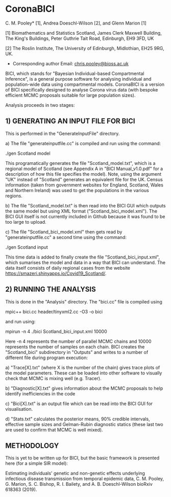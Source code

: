 
# CoronaBICI

C. M. Pooley* [1], Andrea Doeschl-Wilson [2], and Glenn Marion [1]

[1] Biomathematics and Statistics Scotland, James Clerk Maxwell Building, The King's Buildings, Peter Guthrie Tait Road, Edinburgh, EH9 3FD, UK 

[2] The Roslin Institute, The University of Edinburgh, Midlothian, EH25 9RG, UK. 

* Corresponding author
Email: chris.pooley@bioss.ac.uk


BICI, which stands for "Bayesian Individual-based Compartmental Inference", is a general purpose software for analysing individual and population-wide data using compartmental models. CoronaBICI is a version of BICI specifically designed to analyse Corona virus data (with bespoke efficient MCMC proposals suitable for large population sizes).

Analysis proceeds in two stages:

## 1) GENERATING AN INPUT FILE FOR BICI

This is performed in the "GenerateInputFile" directory. 

a) The file "generateinputfile.cc" is compiled and run using the command:

./gen Scotland model

This programatically generates the file "Scotland_model.txt", which is a regional model of Scotland (see Appendix A in "BICI Manual_v1.0.pdf" for a description of how this file specifies the model). Note, using the argument "UK" instead of "Scotland" generates an equivalent file for the UK. Census information (taken from government websites for England, Scotland, Wales and Northern Ireland) was used to get the populations in the various regions.

b) The file "Scotland_model.txt" is then read into the BICI GUI which outputs the same model but using XML format ("Scotland_bici_model.xml"). The BICI GUI itself is not currently included in Github because it was found to be too large to upload.

c) The file "Scotland_bici_model.xml" then gets read by "generateinputfile.cc" a second time using the command:

./gen Scotland input

This time data is added to finally create the file "Scotland_bici_input.xml", which sumarises the model and data in a way that BICI can understand. The data itself consists of daily regional cases from the website https://smazeri.shinyapps.io/Covid19_Scotland/.   


## 2) RUNNING THE ANALYSIS

This is done in the "Analysis" directory. The "bici.cc" file is compiled using

mpic++ bici.cc header/tinyxml2.cc -O3 -o bici

and run using:        

mpirun -n 4 ./bici Scotland_bici_input.xml 10000

Here -n 4 represents the number of parallel MCMC chains and 10000 represents the number of samples on each chain. 
BICI creates the "Scotland_bici" subdirectory in "Outputs" and  writes to a number of different file during program execution:

a) "Trace[X].txt" (where X is the number of the chain) gives trace plots of the model parameters. These can be loaded into other software to visually check that MCMC is mixing well (e.g. Tracer).

b) "Diagnostic[X].txt" gives information about the MCMC proposals to help identify inefficiencies in the code

c) "Bici[X].txt" is an output file which can be read into the BICI GUI for visualisation.

d) "Stats.txt" calculates the posterior means, 90% credible intervals, effective sample sizes and Gelman-Rubin diagnostic statics (these last two are used to confirm that MCMC is well mixed).

## METHODOLOGY

This is yet to be written up for BICI, but the basic framework is presented here (for a simple SIR model):

Estimating individuals' genetic and non-genetic effects underlying infectious disease transmission from temporal epidemic data,
C. M. Pooley, G. Marion, S. C. Bishop, R. I. Bailety, and A. B. Doeschl-Wilson
bioRxiv 618363 (2019).

